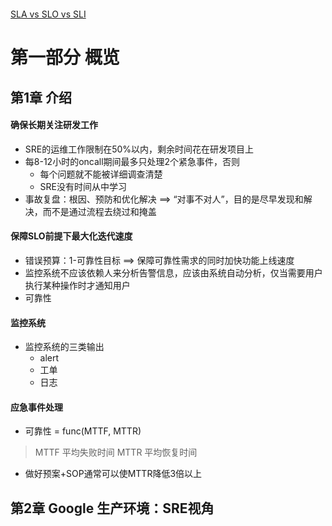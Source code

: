 ``` toc

```
[SLA vs SLO vs SLI](https://blog.csdn.net/lquarius/article/details/120244396)
# 第一部分 概览
## 第1章 介绍
#### 确保长期关注研发工作
- SRE的运维工作限制在50%以内，剩余时间花在研发项目上
- 每8-12小时的oncall期间最多只处理2个紧急事件，否则
	- 每个问题就不能被详细调查清楚
	- SRE没有时间从中学习
- 事故复盘：根因、预防和优化解决 ==> “对事不对人”，目的是尽早发现和解决，而不是通过流程去绕过和掩盖
#### 保障SLO前提下最大化迭代速度
- 错误预算：1-可靠性目标 ==> 保障可靠性需求的同时加快功能上线速度
- 监控系统不应该依赖人来分析告警信息，应该由系统自动分析，仅当需要用户执行某种操作时才通知用户
- 可靠性
#### 监控系统
- 监控系统的三类输出
	- alert
	- 工单
	- 日志
#### 应急事件处理
- 可靠性 = func(MTTF, MTTR)
>MTTF 平均失败时间
>MTTR 平均恢复时间
- 做好预案+SOP通常可以使MTTR降低3倍以上
## 第2章 Google 生产环境：SRE视角
